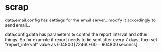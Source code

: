 # scrap

data/email.config has settings for the email server...modify it accordingly to send email...

data/config.data has parameters to control the report interval and other things. 
So for example if report needs to be sent after every 7 days, then set "report_interval" value as 604800 [7*24*60*60 = 604800 seconds]

